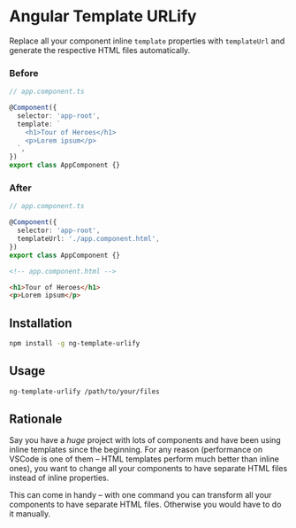 # Angular Template URLify

Replace all your component inline `template` properties with `templateUrl` and generate the respective HTML files automatically.

### Before

```ts
// app.component.ts

@Component({
  selector: 'app-root',
  template: `
    <h1>Tour of Heroes</h1>
    <p>Lorem ipsum</p>
  `,
})
export class AppComponent {}
```

### After

```ts
// app.component.ts

@Component({
  selector: 'app-root',
  templateUrl: './app.component.html',
})
export class AppComponent {}
```

```html
<!-- app.component.html -->

<h1>Tour of Heroes</h1>
<p>Lorem ipsum</p>
```

## Installation

```bash
npm install -g ng-template-urlify
```

## Usage

```bash
ng-template-urlify /path/to/your/files
```

## Rationale

Say you have a _huge_ project with lots of components and have been using inline templates since the beginning. For any reason (performance on VSCode is one of them – HTML templates perform much better than inline ones), you want to change all your components to have separate HTML files instead of inline properties.

This can come in handy – with one command you can transform all your components to have separate HTML files. Otherwise you would have to do it manually.
